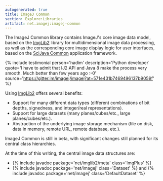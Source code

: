 ```yaml
---
autogenerated: true
title: ImageJ Common
section: Explore:Libraries
artifact: net.imagej:imagej-common
---
```


The ImageJ Common library contains ImageJ's core image data model, based on the [ImgLib2](/libs/imglib2) library for multidimensional image data processing, as well as the corresponding core image display logic for user interfaces, based on the [SciJava Common](/libs/scijava-common) application framework.

{% include testimonial person='hadim' description='Python developer'
  quote='I have to admit that IJ2 API and Java 8 make the process very smooth. Much better than few years ago :-0'
  source='https://gitter.im/imagej/imagej?at=571e431b7469496137b9059f' %}

Using [ImgLib2](/libs/imglib2) offers several benefits:

-   Support for many different data types (different combinations of bit depths, signedness, and integer/real representations).
-   Support for large datasets (many planes/cubes/etc., large planes/cubes/etc.).
-   Abstraction of the underlying image storage mechanism (file on disk, data in memory, remote URL, remote database, etc.).

ImageJ Common is still in beta, with significant changes still planned for its central class hierarchies.

At the time of this writing, the central image data structures are:

-   {% include javadoc package='net/imglib2/meta' class='ImgPlus' %}
-   {% include javadoc package='net/imagej' class='Dataset' %} and {% include javadoc package='net/imagej' class='DefaultDataset' %}
